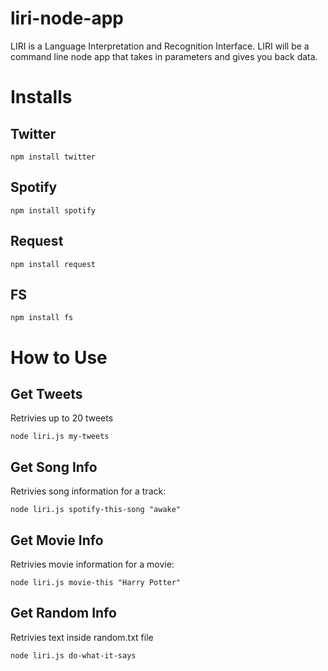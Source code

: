 # liri-node-app

 LIRI is a Language Interpretation and Recognition Interface. LIRI will be a command line node app that takes in parameters and gives you back data.

# Installs

## Twitter

    npm install twitter

## Spotify 

    npm install spotify 

## Request

    npm install request

## FS

    npm install fs

# How to Use

## Get Tweets
Retrivies up to 20 tweets

    node liri.js my-tweets

## Get Song Info
Retrivies song information for a track:

    node liri.js spotify-this-song "awake"

## Get Movie Info
Retrivies movie information for a movie:
    
    node liri.js movie-this "Harry Potter"

## Get Random Info
Retrivies text inside random.txt file

    node liri.js do-what-it-says